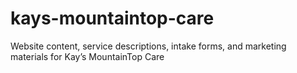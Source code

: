 # kays-mountaintop-care
Website content, service descriptions, intake forms, and marketing materials for Kay’s MountainTop Care
